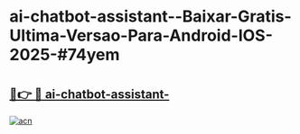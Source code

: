 # ai-chatbot-assistant--Baixar-Gratis-Ultima-Versao-Para-Android-IOS-2025-#74yem

# <h2><a href="https://ainizakaria.my?title=ai-chatbot-assistant-&ref=24M">🔗👉 🔴 ai-chatbot-assistant-</a></h2>

[![acn](https://github.com/user-attachments/assets/0f9c940e-d8b0-45ae-aac7-cd30a18b3e1c)](https://ainizakaria.my?title=ai-chatbot-assistant-&ref=24M)

